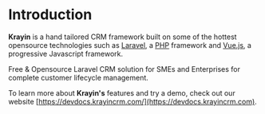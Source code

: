 # Introduction

**Krayin** is a hand tailored CRM framework built on some of the hottest opensource technologies such as [Laravel](https://laravel.com), a [PHP](https://php.net) framework and [Vue.js](https://vuejs.org/), a progressive Javascript framework.

Free & Opensource Laravel CRM solution for SMEs and Enterprises for complete customer lifecycle management.

To learn more about **Krayin's** features and try a demo, check out our website [https://devdocs.krayincrm.com/](https://devdocs.krayincrm.com).

<!-- Get quickly updated on the current version and recently released features, see [Krayin roadmap](https://Krayin.com/roadmap/).
You can get started with the source code by checking out the repo on GitHub at [Krayin/Krayin](https://github.com/Krayin/Krayin). -->
